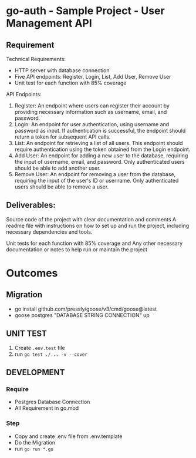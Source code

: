 # go-auth - Sample Project - User Management API

## Requirement
Technical Requirements:
- HTTP server with database connection
- Five API endpoints: Register, Login, List, Add User, Remove User
- Unit test for each function with 85% coverage

API Endpoints:
1. Register: An endpoint where users can register their account by providing necessary information such as username, email, and password.
2. Login: An endpoint for user authentication, using username and password as input. If authentication is successful, the endpoint should return a token for subsequent API calls.
3. List: An endpoint for retrieving a list of all users. This endpoint should require authentication using the token obtained from the Login endpoint.
4. Add User: An endpoint for adding a new user to the database, requiring the input of username, email, and password. Only authenticated users should be able to add another user.
5. Remove User: An endpoint for removing a user from the database, requiring the input of the user's ID or username. Only authenticated users should be able to remove a user.


## Deliverables:

Source code of the project with clear documentation and comments
A readme file with instructions on how to set up and run the project, including necessary dependencies and tools.

Unit tests for each function with 85% coverage and Any other necessary documentation or notes to help run or maintain the project

# Outcomes

## Migration
- go install github.com/pressly/goose/v3/cmd/goose@latest
- goose postgres "DATABASE STRING CONNECTION" up


## UNIT TEST

1. Create `.env.test` file
2. run `go test ./... -v --cover `


## DEVELOPMENT

### Require
- Postgres Database Connection
- All Requirement in go.mod

### Step
- Copy and create .env file from .env.template
- Do the Migration
- run `go run *.go`

